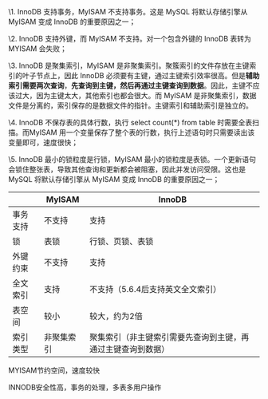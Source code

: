 



\1. InnoDB 支持事务，MyISAM 不支持事务。这是 MySQL 将默认存储引擎从 MyISAM 变成 InnoDB 的重要原因之一；

\2. InnoDB 支持外键，而 MyISAM 不支持。对一个包含外键的 InnoDB 表转为 MYISAM 会失败；  

\3. InnoDB 是聚集索引，MyISAM 是非聚集索引。聚簇索引的文件存放在主键索引的叶子节点上，因此 InnoDB 必须要有主键，通过主键索引效率很高。但是**辅助索引需要两次查询**，**先查询到主键，然后再通过主键查询到数据**。因此，主键不应该过大，因为主键太大，其他索引也都会很大。而 MyISAM 是非聚集索引，数据文件是分离的，索引保存的是数据文件的指针。主键索引和辅助索引是独立的。 

\4. InnoDB 不保存表的具体行数，执行 select count(*) from table 时需要全表扫描。而MyISAM 用一个变量保存了整个表的行数，执行上述语句时只需要读出该变量即可，速度很快；    

\5. InnoDB 最小的锁粒度是行锁，MyISAM 最小的锁粒度是表锁。一个更新语句会锁住整张表，导致其他查询和更新都会被阻塞，因此并发访问受限。这也是 MySQL 将默认存储引擎从 MyISAM 变成 InnoDB 的重要原因之一；

|          | MyISAM     | InnoDB                                                       |
| -------- | ---------- | ------------------------------------------------------------ |
| 事务支持 | 不支持     | 支持                                                         |
| 锁       | 表锁       | 行锁、页锁、表锁                                             |
| 外键约束 | 不支持     | 支持                                                         |
| 全文索引 | 支持       | 不支持（5.6.4后支持英文全文索引）                            |
| 表空间   | 较小       | 较大，约为2倍                                                |
| 索引类型 | 非聚集索引 | 聚集索引（非主键索引需要先查询到主键，再通过主键查询到数据） |

MYISAM节约空间，速度较快

INNODB安全性高，事务的处理，多表多用户操作